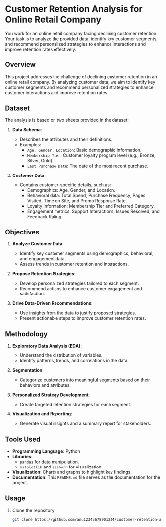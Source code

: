 # Customer Retention Analysis for Online Retail Company
You work for an online retail company facing declining customer retention. Your task is to analyze the provided data, identify key customer segments, and recommend personalized strategies to enhance interactions and improve retention rates effectively.


## Overview

This project addresses the challenge of declining customer retention in an online retail company. By analyzing customer data, we aim to identify key customer segments and recommend personalized strategies to enhance customer interactions and improve retention rates.

## Dataset

The analysis is based on two sheets provided in the dataset:

1. **Data Schema**:
   - Describes the attributes and their definitions.
   - Examples:
     - `Age, Gender, Location`: Basic demographic information.
     - `Membership Tier`: Customer loyalty program level (e.g., Bronze, Silver, Gold).
     - `Last Purchase Date`: The date of the most recent purchase.

2. **Customer Data**:
   - Contains customer-specific details, such as:
     - Demographics: Age, Gender, and Location.
     - Behavioral data: Total Spend, Purchase Frequency, Pages Visited, Time on Site, and Promo Response Rate.
     - Loyalty information: Membership Tier and Preferred Category.
     - Engagement metrics: Support Interactions, Issues Resolved, and Feedback Rating.

## Objectives

1. **Analyze Customer Data**:
   - Identify key customer segments using demographics, behavioral, and engagement data.
   - Assess trends in customer retention and interactions.

2. **Propose Retention Strategies**:
   - Develop personalized strategies tailored to each segment.
   - Recommend actions to enhance customer engagement and satisfaction.

3. **Drive Data-Driven Recommendations**:
   - Use insights from the data to justify proposed strategies.
   - Present actionable steps to improve customer retention rates.

## Methodology

1. **Exploratory Data Analysis (EDA)**:
   - Understand the distribution of variables.
   - Identify patterns, trends, and correlations in the data.

2. **Segmentation**:
   - Categorize customers into meaningful segments based on their behaviors and attributes.

3. **Personalized Strategy Development**:
   - Create targeted retention strategies for each segment.

4. **Visualization and Reporting**:
   - Generate visual insights and a summary report for stakeholders.

## Tools Used

- **Programming Language**: Python
- **Libraries**:
  - `pandas` for data manipulation.
  - `matplotlib` and `seaborn` for visualization.
- **Visualization**: Charts and graphs to highlight key findings.
- **Documentation**: This `README.md` file serves as the documentation for the project.

## Usage

1. Clone the repository:
   ```bash
   git clone https://github.com/anu12345678901234/customer-retention-analysis.git
